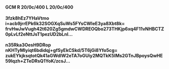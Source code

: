 #### GCM R 20/0c/400 L 20/0c/400
**3fzk8hEz7YHaVtmo**<br/>**i+acb9jrrEPk6k32SOGXqSuWs5FYsCWleE3ya8Xbt8k=**<br/>**frvHwJwVugh42t620Zg5gmdwCWDREOQbo273THKjp6xq4F11vNHBCTZ0pLvLf2eNttJsT1pezUD2bLnl...**<br/><br/>
**n35Rka3OesH9DRop**<br/>**nKHTyMIyiqt6bdidqj+gfSyEkCSkd/5T6jGi8Yfo5cg=**<br/>**zukEYkjksqtotQk41aGWdIW2eTA7oGUiy2MQTkK5IMs2GTnJBpoysQwHE59Iqzh+ZTeDRsQ1YoK/zcsJ...**